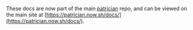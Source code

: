 These docs are now part of the main [patrician](https://github.com/patricianapp/patrician) repo, and can be viewed on the main site at [https://patrician.now.sh/docs/](https://patrician.now.sh/docs/).
